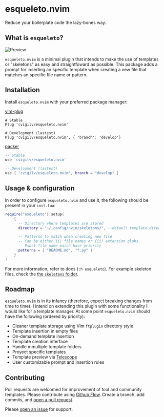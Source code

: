 # esqueleto.nvim

Reduce your boilerplate code the lazy-bones way.

## What is `esqueleto`?

![Preview](https://i.imgur.com/kby322l.gif)

`esqueleto.nvim` is a minimal plugin that intends to make the use of templates
or "skeletons" as easy and straightfoward as possible. This package adds a prompt
for inserting an specific template when creating a new file that matches an specific
file name or pattern.

## Installation

Install `esqueleto.nvim` with your preferred package manager:

[vim-plug](https://github.com/junegunn/vim-plug)

```vim
# Stable
Plug 'cvigilv/esqueleto.nvim'

# Development (lastest)
Plug 'cvigilv/esqueleto.nvim', { 'branch': 'develop'}
```

[packer](https://github.com/wbthomason/packer.nvim)

```lua
-- Stable
use 'cvigilv/esqueleto.nvim'

-- Development (lastest)
use { 'cvigilv/esqueleto.nvim', branch = "develop" }
```

## Usage & configuration

In order to configure `esqueleto.nvim` and use it, the following should be present in
your `init.lua`:
```lua
require("esqueleto").setup(
    {
      -- Directory where templates are stored
      directory = "~/.config/nvim/skeletons/", --default template directory

      -- Patterns to match when creating new file
      -- Can be either (i) file names or (ii) extension globs.
      -- Exact file name match have priority
      patterns = { "README.md", "*.py" }
    }
)
```
For more information, refer to docs (`:h esqueleto`). For example skeleton files, check the
[the `skeletons` folder](skeletons/).

## Roadmap

`esqueleto.nvim` is in its infancy (therefore, expect breaking changes from time to time).
I intend on extending this plugin with some functionality I would like for a template
manager. At some point `esqueleto.nvim` should have the following (ordered by priority):

- Cleaner template storage using Vim `ftplugin` directory style
- Template insertion in empty files
- On-demand template insertion
- Template creation interface
- Handle mmultiple template folders
- Proyect specific templates
- Template preview via [Telescope](https://github.com/nvim-telescope/telescope.nvim)
- User customizable prompt and insertion rules

## Contributing

Pull requests are welcomed for improvement of tool and community templates.
Please contribute using [Github Flow](https://guides.github.com/introduction/flow/).
Create a branch, add commits, and 
[open a pull request](https://github.com/cvigilv/esqueleto.nvim/compare/).

Please [open an issue](https://github.com/cvigilv/esqueleto.nvim/issues/new) for
support.
